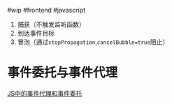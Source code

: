 #wip #frontend #javascript 
1. 捕获（不触发监听函数）
2. 到达事件目标
3. 冒泡（通过`stopPropagation`,`cancelBubble=true`阻止）

# 事件委托与事件代理

[JS中的事件代理和事件委托](https://juejin.cn/post/7059000487298727943)